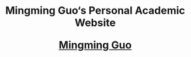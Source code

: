 
<h1 align="center">
Mingming Guo‘s Personal Academic Website

<a href="https://mingmingguo.github.io/">Mingming Guo</a>
</h1>

<div align="center">

